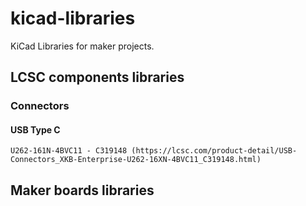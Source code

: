 # kicad-libraries
KiCad Libraries for maker projects.

## LCSC components libraries

### Connectors
#### USB Type C
 	U262-161N-4BVC11 - C319148 (https://lcsc.com/product-detail/USB-Connectors_XKB-Enterprise-U262-16XN-4BVC11_C319148.html)

## Maker boards libraries
